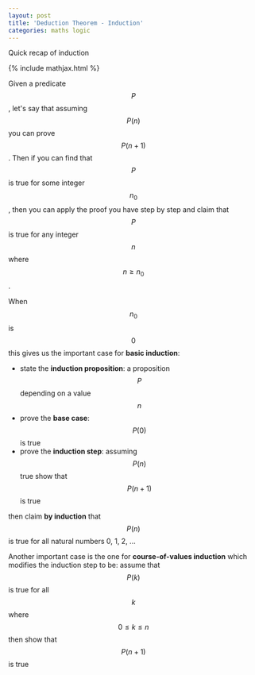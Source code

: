 ```yaml
---
layout: post
title: 'Deduction Theorem - Induction'
categories: maths logic
---
```


Quick recap of induction

{% include mathjax.html %}

Given a predicate $$P$$, let's say that assuming $$P(n)$$ you can prove
$$P(n+1)$$. Then if you can find that $$P$$ is true for some integer $$n_0$$,
then you can apply the proof you have step by step and claim that $$P$$ is true
for any integer $$n$$ where $$n \geq n_0$$.

When $$n_0$$ is $$0$$ this gives us the important case for **basic induction**:
- state the **induction proposition**: a proposition $$P$$ depending on a value $$n$$
- prove the **base case**: $$P(0)$$ is true
- prove the **induction step**: assuming $$P(n)$$ true show that $$P(n+1)$$ is true

then claim **by induction** that $$P(n)$$ is true for all natural numbers 0, 1, 2, ...

Another important case is the one for **course-of-values induction** which
modifies the induction step to be: assume that $$P(k)$$ is true for all $$k$$
where $$0 \leq k \leq n$$ then show that $$P(n+1)$$  is true
